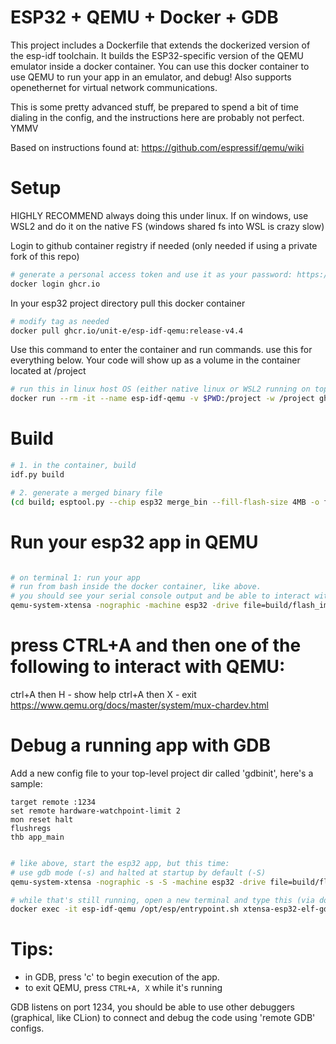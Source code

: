 # ESP32 + QEMU + Docker + GDB

This project includes a Dockerfile that extends the dockerized version of the esp-idf toolchain. 
It builds the ESP32-specific version of the QEMU emulator inside a docker container.
You can use this docker container to use QEMU to run your app in an emulator, and debug!
Also supports openethernet for virtual network communications.

This is some pretty advanced stuff, be prepared to spend a bit of time dialing in the config, and the instructions here are probably not perfect. YMMV

Based on instructions found at: https://github.com/espressif/qemu/wiki

# Setup
HIGHLY RECOMMEND always doing this under linux. If on windows, use WSL2 and do it on the native FS (windows shared fs into WSL is crazy slow)

Login to github container registry if needed (only needed if using a private fork of this repo)
```bash
# generate a personal access token and use it as your password: https://github.com/settings/tokens
docker login ghcr.io
```

In your esp32 project directory pull this docker container
```bash
# modify tag as needed
docker pull ghcr.io/unit-e/esp-idf-qemu:release-v4.4
```

Use this command to enter the container and run commands. use this for everything below.
Your code will show up as a volume in the container located at /project
```bash
# run this in linux host OS (either native linux or WSL2 running on top of windows)
docker run --rm -it --name esp-idf-qemu -v $PWD:/project -w /project ghcr.io/unit-e/esp-idf-qemu:release-v4.4 /bin/bash -c "bash"
```

# Build
```bash
# 1. in the container, build
idf.py build

# 2. generate a merged binary file
(cd build; esptool.py --chip esp32 merge_bin --fill-flash-size 4MB -o flash_image.bin @flash_args)
```

# Run your esp32 app in QEMU
```bash

# on terminal 1: run your app
# run from bash inside the docker container, like above.
# you should see your serial console output and be able to interact with it here
qemu-system-xtensa -nographic -machine esp32 -drive file=build/flash_image.bin,if=mtd,format=raw
```

# press CTRL+A and then one of the following to interact with QEMU:
ctrl+A then H - show help
ctrl+A then X - exit
https://www.qemu.org/docs/master/system/mux-chardev.html

# Debug a running app with GDB

Add a new config file to your top-level project dir called 'gdbinit', here's a sample:
```
target remote :1234
set remote hardware-watchpoint-limit 2
mon reset halt
flushregs
thb app_main
```

```bash

# like above, start the esp32 app, but this time:
# use gdb mode (-s) and halted at startup by default (-S)
qemu-system-xtensa -nographic -s -S -machine esp32 -drive file=build/flash_image.bin,if=mtd,format=raw

# while that's still running, open a new terminal and type this (via docker exec which will run this command in an existing docker already running container)
docker exec -it esp-idf-qemu /opt/esp/entrypoint.sh xtensa-esp32-elf-gdb build/YOUR_IMAGE_NAME.elf -x gdbinitl
```

# Tips:
- in GDB, press 'c' to begin execution of the app.
- to exit QEMU, press ```CTRL+A, X``` while it's running

GDB listens on port 1234, you should be able to use other debuggers (graphical, like CLion) to connect and debug the code using 'remote GDB' configs.
